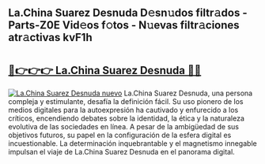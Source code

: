 ## La.China Suarez Desnuda D𝚎sn𝚞dos filtr𝚊dos - Parts-Z0E Vid𝚎os f𝚘tos - N𝚞evas filtr𝚊ciones atr𝚊ctivas kvF1h

# <h2><a href="http://mbd4zl.tromn.icu/?c=La.China+Suarez+Desnuda">🔗👉👉👉 La.China Suarez Desnuda 🔗🔗</a></h2>

[![La.China Suarez Desnuda nuevo](https://i.imgur.com/pEAQMta.gif)](http://mbd4zl.tromn.icu/?c=La.China+Suarez+Desnuda)
La.China Suarez Desnuda, una persona compleja y estimulante, desafía la definición fácil. Su uso pionero de los medios digitales para la autoexpresión ha cautivado y enfurecido a los críticos, encendiendo debates sobre la identidad, la ética y la naturaleza evolutiva de las sociedades en línea. A pesar de la ambigüedad de sus objetivos futuros, su papel en la configuración de la esfera digital es incuestionable. La determinación inquebrantable y el magnetismo innegable impulsan el viaje de La.China Suarez Desnuda en el panorama digital.
